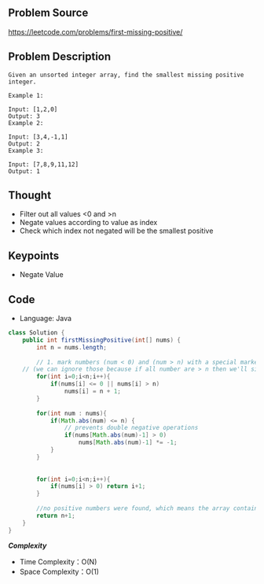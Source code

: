 ## Problem Source
https://leetcode.com/problems/first-missing-positive/

## Problem Description
```
Given an unsorted integer array, find the smallest missing positive integer.

Example 1:

Input: [1,2,0]
Output: 3
Example 2:

Input: [3,4,-1,1]
Output: 2
Example 3:

Input: [7,8,9,11,12]
Output: 1
```

## Thought
- Filter out all values <0 and >n
- Negate values according to value as index
- Check which index not negated will be the smallest positive

## Keypoints
- Negate Value


## Code
* Language: Java

```Java
class Solution {
    public int firstMissingPositive(int[] nums) {
        int n = nums.length;
        
        // 1. mark numbers (num < 0) and (num > n) with a special marker number (n+1) 
    // (we can ignore those because if all number are > n then we'll simply return 1)
        for(int i=0;i<n;i++){
            if(nums[i] <= 0 || nums[i] > n)
                nums[i] = n + 1;
        }
        
        for(int num : nums){
            if(Math.abs(num) <= n) {
                // prevents double negative operations
                if(nums[Math.abs(num)-1] > 0)
                    nums[Math.abs(num)-1] *= -1;
            }
        }
        
        
        for(int i=0;i<n;i++){
            if(nums[i] > 0) return i+1;
        }
        
        //no positive numbers were found, which means the array contains all numbers 1..n
        return n+1;
    }
}
```

***Complexity***

- Time Complexity：O(N)
- Space Complexity：O(1)

